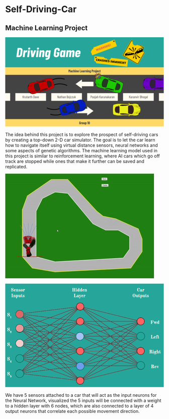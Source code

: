 # Self-Driving-Car
## Machine Learning Project

<img src = https://github.com/NathanBoj/Self-Driving-Car/blob/main/assets/1.png>

The idea behind this project is to explore the prospect of self-driving cars by creating a top-down 2-D car simulator. The goal is to let the car learn how to navigate itself using virtual distance sensors, neural networks and some aspects of genetic algorithms. The machine learning model used in this project is similar to reinforcement learning, where AI cars which go off track are stopped while ones that make it further can be saved and replicated.

![](https://github.com/NathanBoj/Self-Driving-Car/blob/main/assets/car1.gif)

<img src = https://github.com/NathanBoj/Self-Driving-Car/blob/main/assets/2.png>

We have 5 sensors attached to a car that will act as the input neurons for the Neural Network, visualized the 5 inputs will be connected with a weight to a hidden layer with 6 nodes, which are also connected to a layer of 4 output neurons that correlate each possible movement direction.
